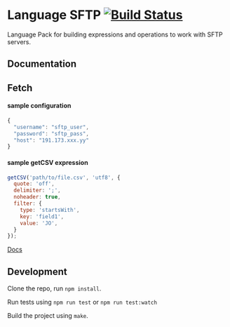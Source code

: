 Language SFTP [![Build Status](https://travis-ci.org/OpenFn/language-sftp.svg?branch=master)](https://travis-ci.org/OpenFn/language-sftp)
=============

Language Pack for building expressions and operations to work with SFTP servers.

Documentation
-------------
## Fetch

#### sample configuration
```js
{
  "username": "sftp_user",
  "password": "sftp_pass",
  "host": "191.173.xxx.yy"
}
```

#### sample getCSV expression
```js
getCSV('path/to/file.csv', 'utf8', {
  quote: 'off',
  delimiter: ';',
  noheader: true,
  filter: {
    type: 'startsWith',
    key: 'field1',
    value: 'JO',
  }
});
```

[Docs](docs/index)

Development
-----------

Clone the repo, run `npm install`.

Run tests using `npm run test` or `npm run test:watch`

Build the project using `make`.
